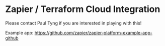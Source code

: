 # Zapier / Terraform Cloud Integration

Please contact Paul Tyng if you are interested in playing with this!

Example app: https://github.com/zapier/zapier-platform-example-app-github
